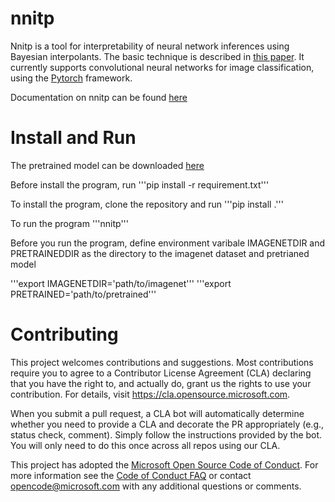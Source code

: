 # nnitp

Nnitp is a tool for interpretability of neural network inferences
using Bayesian interpolants. The basic technique is described in
[this paper](https://arxiv.org/abs/2004.04198). It currently supports
convolutional neural networks for image classification, using the
[Pytorch](https://pytorch.org/) framework.

Documentation on nnitp can be found
[here](https://nnitp.readthedocs.io/en/latest/)


# Install and Run

The pretrained model can be downloaded [here]()

Before install the program, run
'''pip install -r requirement.txt'''

To install the program, clone the repository and run
'''pip install .'''

To run the program
'''nnitp'''

Before you run the program, define environment varibale IMAGENETDIR and
PRETRAINEDDIR as the directory to the imagenet dataset and pretrianed model

'''export IMAGENETDIR='path/to/imagenet'''
'''export PRETRAINED='path/to/pretrained'''


# Contributing

This project welcomes contributions and suggestions.  Most contributions require you to agree to a
Contributor License Agreement (CLA) declaring that you have the right to, and actually do, grant us
the rights to use your contribution. For details, visit https://cla.opensource.microsoft.com.

When you submit a pull request, a CLA bot will automatically determine whether you need to provide
a CLA and decorate the PR appropriately (e.g., status check, comment). Simply follow the instructions
provided by the bot. You will only need to do this once across all repos using our CLA.

This project has adopted the [Microsoft Open Source Code of Conduct](https://opensource.microsoft.com/codeofconduct/).
For more information see the [Code of Conduct FAQ](https://opensource.microsoft.com/codeofconduct/faq/) or
contact [opencode@microsoft.com](mailto:opencode@microsoft.com) with any additional questions or comments.
